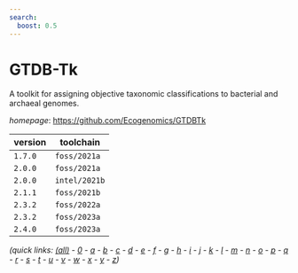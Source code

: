 ```yaml
---
search:
  boost: 0.5
---
```

# GTDB-Tk

A toolkit for assigning objective taxonomic classifications to bacterial and archaeal genomes.

*homepage*: <https://github.com/Ecogenomics/GTDBTk>

version | toolchain
--------|----------
``1.7.0`` | ``foss/2021a``
``2.0.0`` | ``foss/2021a``
``2.0.0`` | ``intel/2021b``
``2.1.1`` | ``foss/2021b``
``2.3.2`` | ``foss/2022a``
``2.3.2`` | ``foss/2023a``
``2.4.0`` | ``foss/2023a``


*(quick links: [(all)](../index.md) - [0](../0/index.md) - [a](../a/index.md) - [b](../b/index.md) - [c](../c/index.md) - [d](../d/index.md) - [e](../e/index.md) - [f](../f/index.md) - [g](../g/index.md) - [h](../h/index.md) - [i](../i/index.md) - [j](../j/index.md) - [k](../k/index.md) - [l](../l/index.md) - [m](../m/index.md) - [n](../n/index.md) - [o](../o/index.md) - [p](../p/index.md) - [q](../q/index.md) - [r](../r/index.md) - [s](../s/index.md) - [t](../t/index.md) - [u](../u/index.md) - [v](../v/index.md) - [w](../w/index.md) - [x](../x/index.md) - [y](../y/index.md) - [z](../z/index.md))*

